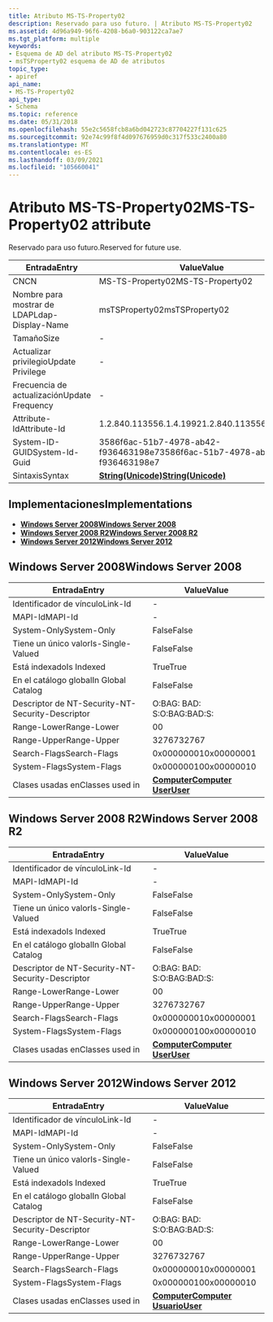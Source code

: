 ```yaml
---
title: Atributo MS-TS-Property02
description: Reservado para uso futuro. | Atributo MS-TS-Property02
ms.assetid: 4d96a949-96f6-4208-b6a0-903122ca7ae7
ms.tgt_platform: multiple
keywords:
- Esquema de AD del atributo MS-TS-Property02
- msTSProperty02 esquema de AD de atributos
topic_type:
- apiref
api_name:
- MS-TS-Property02
api_type:
- Schema
ms.topic: reference
ms.date: 05/31/2018
ms.openlocfilehash: 55e2c5658fcb8a6bd042723c87704227f131c625
ms.sourcegitcommit: 92e74c99f8f4d097676959d0c317f533c2400a80
ms.translationtype: MT
ms.contentlocale: es-ES
ms.lasthandoff: 03/09/2021
ms.locfileid: "105660041"
---
```

# <a name="ms-ts-property02-attribute"></a><span data-ttu-id="c1dff-106">Atributo MS-TS-Property02</span><span class="sxs-lookup"><span data-stu-id="c1dff-106">MS-TS-Property02 attribute</span></span>

<span data-ttu-id="c1dff-107">Reservado para uso futuro.</span><span class="sxs-lookup"><span data-stu-id="c1dff-107">Reserved for future use.</span></span>



| <span data-ttu-id="c1dff-108">Entrada</span><span class="sxs-lookup"><span data-stu-id="c1dff-108">Entry</span></span> | <span data-ttu-id="c1dff-109">Value</span><span class="sxs-lookup"><span data-stu-id="c1dff-109">Value</span></span> |
|-------------------|---------------------------------------------|
| <span data-ttu-id="c1dff-110">CN</span><span class="sxs-lookup"><span data-stu-id="c1dff-110">CN</span></span>                | <span data-ttu-id="c1dff-111">MS-TS-Property02</span><span class="sxs-lookup"><span data-stu-id="c1dff-111">MS-TS-Property02</span></span>                            |
| <span data-ttu-id="c1dff-112">Nombre para mostrar de LDAP</span><span class="sxs-lookup"><span data-stu-id="c1dff-112">Ldap-Display-Name</span></span> | <span data-ttu-id="c1dff-113">msTSProperty02</span><span class="sxs-lookup"><span data-stu-id="c1dff-113">msTSProperty02</span></span>                              |
| <span data-ttu-id="c1dff-114">Tamaño</span><span class="sxs-lookup"><span data-stu-id="c1dff-114">Size</span></span>              | \-                                          |
| <span data-ttu-id="c1dff-115">Actualizar privilegio</span><span class="sxs-lookup"><span data-stu-id="c1dff-115">Update Privilege</span></span>  | \-                                          |
| <span data-ttu-id="c1dff-116">Frecuencia de actualización</span><span class="sxs-lookup"><span data-stu-id="c1dff-116">Update Frequency</span></span>  | \-                                          |
| <span data-ttu-id="c1dff-117">Attribute-Id</span><span class="sxs-lookup"><span data-stu-id="c1dff-117">Attribute-Id</span></span>      | <span data-ttu-id="c1dff-118">1.2.840.113556.1.4.1992</span><span class="sxs-lookup"><span data-stu-id="c1dff-118">1.2.840.113556.1.4.1992</span></span>                     |
| <span data-ttu-id="c1dff-119">System-ID-GUID</span><span class="sxs-lookup"><span data-stu-id="c1dff-119">System-Id-Guid</span></span>    | <span data-ttu-id="c1dff-120">3586f6ac-51b7-4978-ab42-f936463198e7</span><span class="sxs-lookup"><span data-stu-id="c1dff-120">3586f6ac-51b7-4978-ab42-f936463198e7</span></span>        |
| <span data-ttu-id="c1dff-121">Sintaxis</span><span class="sxs-lookup"><span data-stu-id="c1dff-121">Syntax</span></span>            | [<span data-ttu-id="c1dff-122">**String(Unicode)**</span><span class="sxs-lookup"><span data-stu-id="c1dff-122">**String(Unicode)**</span></span>](s-string-unicode.md) |



## <a name="implementations"></a><span data-ttu-id="c1dff-123">Implementaciones</span><span class="sxs-lookup"><span data-stu-id="c1dff-123">Implementations</span></span>

-   [<span data-ttu-id="c1dff-124">**Windows Server 2008**</span><span class="sxs-lookup"><span data-stu-id="c1dff-124">**Windows Server 2008**</span></span>](#windows-server-2008)
-   [<span data-ttu-id="c1dff-125">**Windows Server 2008 R2**</span><span class="sxs-lookup"><span data-stu-id="c1dff-125">**Windows Server 2008 R2**</span></span>](#windows-server-2008-r2)
-   [<span data-ttu-id="c1dff-126">**Windows Server 2012**</span><span class="sxs-lookup"><span data-stu-id="c1dff-126">**Windows Server 2012**</span></span>](#windows-server-2012)

## <a name="windows-server-2008"></a><span data-ttu-id="c1dff-127">Windows Server 2008</span><span class="sxs-lookup"><span data-stu-id="c1dff-127">Windows Server 2008</span></span>



| <span data-ttu-id="c1dff-128">Entrada</span><span class="sxs-lookup"><span data-stu-id="c1dff-128">Entry</span></span> | <span data-ttu-id="c1dff-129">Value</span><span class="sxs-lookup"><span data-stu-id="c1dff-129">Value</span></span> |
|------------------------|-----------------------------------------------------------------------------|
| <span data-ttu-id="c1dff-130">Identificador de vínculo</span><span class="sxs-lookup"><span data-stu-id="c1dff-130">Link-Id</span></span>                | \-                                                                          |
| <span data-ttu-id="c1dff-131">MAPI-Id</span><span class="sxs-lookup"><span data-stu-id="c1dff-131">MAPI-Id</span></span>                | \-                                                                          |
| <span data-ttu-id="c1dff-132">System-Only</span><span class="sxs-lookup"><span data-stu-id="c1dff-132">System-Only</span></span>            | <span data-ttu-id="c1dff-133">False</span><span class="sxs-lookup"><span data-stu-id="c1dff-133">False</span></span>                                                                       |
| <span data-ttu-id="c1dff-134">Tiene un único valor</span><span class="sxs-lookup"><span data-stu-id="c1dff-134">Is-Single-Valued</span></span>       | <span data-ttu-id="c1dff-135">False</span><span class="sxs-lookup"><span data-stu-id="c1dff-135">False</span></span>                                                                       |
| <span data-ttu-id="c1dff-136">Está indexado</span><span class="sxs-lookup"><span data-stu-id="c1dff-136">Is Indexed</span></span>             | <span data-ttu-id="c1dff-137">True</span><span class="sxs-lookup"><span data-stu-id="c1dff-137">True</span></span>                                                                        |
| <span data-ttu-id="c1dff-138">En el catálogo global</span><span class="sxs-lookup"><span data-stu-id="c1dff-138">In Global Catalog</span></span>      | <span data-ttu-id="c1dff-139">False</span><span class="sxs-lookup"><span data-stu-id="c1dff-139">False</span></span>                                                                       |
| <span data-ttu-id="c1dff-140">Descriptor de NT-Security-</span><span class="sxs-lookup"><span data-stu-id="c1dff-140">NT-Security-Descriptor</span></span> | <span data-ttu-id="c1dff-141">O:BAG: BAD: S:</span><span class="sxs-lookup"><span data-stu-id="c1dff-141">O:BAG:BAD:S:</span></span>                                                                |
| <span data-ttu-id="c1dff-142">Range-Lower</span><span class="sxs-lookup"><span data-stu-id="c1dff-142">Range-Lower</span></span>            | <span data-ttu-id="c1dff-143">0</span><span class="sxs-lookup"><span data-stu-id="c1dff-143">0</span></span>                                                                           |
| <span data-ttu-id="c1dff-144">Range-Upper</span><span class="sxs-lookup"><span data-stu-id="c1dff-144">Range-Upper</span></span>            | <span data-ttu-id="c1dff-145">32767</span><span class="sxs-lookup"><span data-stu-id="c1dff-145">32767</span></span>                                                                       |
| <span data-ttu-id="c1dff-146">Search-Flags</span><span class="sxs-lookup"><span data-stu-id="c1dff-146">Search-Flags</span></span>           | <span data-ttu-id="c1dff-147">0x00000001</span><span class="sxs-lookup"><span data-stu-id="c1dff-147">0x00000001</span></span>                                                                  |
| <span data-ttu-id="c1dff-148">System-Flags</span><span class="sxs-lookup"><span data-stu-id="c1dff-148">System-Flags</span></span>           | <span data-ttu-id="c1dff-149">0x00000010</span><span class="sxs-lookup"><span data-stu-id="c1dff-149">0x00000010</span></span>                                                                  |
| <span data-ttu-id="c1dff-150">Clases usadas en</span><span class="sxs-lookup"><span data-stu-id="c1dff-150">Classes used in</span></span>        | [<span data-ttu-id="c1dff-151">**Computer**</span><span class="sxs-lookup"><span data-stu-id="c1dff-151">**Computer**</span></span>](c-computer.md)<br/> [<span data-ttu-id="c1dff-152">**User**</span><span class="sxs-lookup"><span data-stu-id="c1dff-152">**User**</span></span>](c-user.md)<br/> |



## <a name="windows-server-2008-r2"></a><span data-ttu-id="c1dff-153">Windows Server 2008 R2</span><span class="sxs-lookup"><span data-stu-id="c1dff-153">Windows Server 2008 R2</span></span>



| <span data-ttu-id="c1dff-154">Entrada</span><span class="sxs-lookup"><span data-stu-id="c1dff-154">Entry</span></span> | <span data-ttu-id="c1dff-155">Value</span><span class="sxs-lookup"><span data-stu-id="c1dff-155">Value</span></span> |
|------------------------|-----------------------------------------------------------------------------|
| <span data-ttu-id="c1dff-156">Identificador de vínculo</span><span class="sxs-lookup"><span data-stu-id="c1dff-156">Link-Id</span></span>                | \-                                                                          |
| <span data-ttu-id="c1dff-157">MAPI-Id</span><span class="sxs-lookup"><span data-stu-id="c1dff-157">MAPI-Id</span></span>                | \-                                                                          |
| <span data-ttu-id="c1dff-158">System-Only</span><span class="sxs-lookup"><span data-stu-id="c1dff-158">System-Only</span></span>            | <span data-ttu-id="c1dff-159">False</span><span class="sxs-lookup"><span data-stu-id="c1dff-159">False</span></span>                                                                       |
| <span data-ttu-id="c1dff-160">Tiene un único valor</span><span class="sxs-lookup"><span data-stu-id="c1dff-160">Is-Single-Valued</span></span>       | <span data-ttu-id="c1dff-161">False</span><span class="sxs-lookup"><span data-stu-id="c1dff-161">False</span></span>                                                                       |
| <span data-ttu-id="c1dff-162">Está indexado</span><span class="sxs-lookup"><span data-stu-id="c1dff-162">Is Indexed</span></span>             | <span data-ttu-id="c1dff-163">True</span><span class="sxs-lookup"><span data-stu-id="c1dff-163">True</span></span>                                                                        |
| <span data-ttu-id="c1dff-164">En el catálogo global</span><span class="sxs-lookup"><span data-stu-id="c1dff-164">In Global Catalog</span></span>      | <span data-ttu-id="c1dff-165">False</span><span class="sxs-lookup"><span data-stu-id="c1dff-165">False</span></span>                                                                       |
| <span data-ttu-id="c1dff-166">Descriptor de NT-Security-</span><span class="sxs-lookup"><span data-stu-id="c1dff-166">NT-Security-Descriptor</span></span> | <span data-ttu-id="c1dff-167">O:BAG: BAD: S:</span><span class="sxs-lookup"><span data-stu-id="c1dff-167">O:BAG:BAD:S:</span></span>                                                                |
| <span data-ttu-id="c1dff-168">Range-Lower</span><span class="sxs-lookup"><span data-stu-id="c1dff-168">Range-Lower</span></span>            | <span data-ttu-id="c1dff-169">0</span><span class="sxs-lookup"><span data-stu-id="c1dff-169">0</span></span>                                                                           |
| <span data-ttu-id="c1dff-170">Range-Upper</span><span class="sxs-lookup"><span data-stu-id="c1dff-170">Range-Upper</span></span>            | <span data-ttu-id="c1dff-171">32767</span><span class="sxs-lookup"><span data-stu-id="c1dff-171">32767</span></span>                                                                       |
| <span data-ttu-id="c1dff-172">Search-Flags</span><span class="sxs-lookup"><span data-stu-id="c1dff-172">Search-Flags</span></span>           | <span data-ttu-id="c1dff-173">0x00000001</span><span class="sxs-lookup"><span data-stu-id="c1dff-173">0x00000001</span></span>                                                                  |
| <span data-ttu-id="c1dff-174">System-Flags</span><span class="sxs-lookup"><span data-stu-id="c1dff-174">System-Flags</span></span>           | <span data-ttu-id="c1dff-175">0x00000010</span><span class="sxs-lookup"><span data-stu-id="c1dff-175">0x00000010</span></span>                                                                  |
| <span data-ttu-id="c1dff-176">Clases usadas en</span><span class="sxs-lookup"><span data-stu-id="c1dff-176">Classes used in</span></span>        | [<span data-ttu-id="c1dff-177">**Computer**</span><span class="sxs-lookup"><span data-stu-id="c1dff-177">**Computer**</span></span>](c-computer.md)<br/> [<span data-ttu-id="c1dff-178">**User**</span><span class="sxs-lookup"><span data-stu-id="c1dff-178">**User**</span></span>](c-user.md)<br/> |



## <a name="windows-server-2012"></a><span data-ttu-id="c1dff-179">Windows Server 2012</span><span class="sxs-lookup"><span data-stu-id="c1dff-179">Windows Server 2012</span></span>



| <span data-ttu-id="c1dff-180">Entrada</span><span class="sxs-lookup"><span data-stu-id="c1dff-180">Entry</span></span> | <span data-ttu-id="c1dff-181">Value</span><span class="sxs-lookup"><span data-stu-id="c1dff-181">Value</span></span> |
|------------------------|-----------------------------------------------------------------------------|
| <span data-ttu-id="c1dff-182">Identificador de vínculo</span><span class="sxs-lookup"><span data-stu-id="c1dff-182">Link-Id</span></span>                | \-                                                                          |
| <span data-ttu-id="c1dff-183">MAPI-Id</span><span class="sxs-lookup"><span data-stu-id="c1dff-183">MAPI-Id</span></span>                | \-                                                                          |
| <span data-ttu-id="c1dff-184">System-Only</span><span class="sxs-lookup"><span data-stu-id="c1dff-184">System-Only</span></span>            | <span data-ttu-id="c1dff-185">False</span><span class="sxs-lookup"><span data-stu-id="c1dff-185">False</span></span>                                                                       |
| <span data-ttu-id="c1dff-186">Tiene un único valor</span><span class="sxs-lookup"><span data-stu-id="c1dff-186">Is-Single-Valued</span></span>       | <span data-ttu-id="c1dff-187">False</span><span class="sxs-lookup"><span data-stu-id="c1dff-187">False</span></span>                                                                       |
| <span data-ttu-id="c1dff-188">Está indexado</span><span class="sxs-lookup"><span data-stu-id="c1dff-188">Is Indexed</span></span>             | <span data-ttu-id="c1dff-189">True</span><span class="sxs-lookup"><span data-stu-id="c1dff-189">True</span></span>                                                                        |
| <span data-ttu-id="c1dff-190">En el catálogo global</span><span class="sxs-lookup"><span data-stu-id="c1dff-190">In Global Catalog</span></span>      | <span data-ttu-id="c1dff-191">False</span><span class="sxs-lookup"><span data-stu-id="c1dff-191">False</span></span>                                                                       |
| <span data-ttu-id="c1dff-192">Descriptor de NT-Security-</span><span class="sxs-lookup"><span data-stu-id="c1dff-192">NT-Security-Descriptor</span></span> | <span data-ttu-id="c1dff-193">O:BAG: BAD: S:</span><span class="sxs-lookup"><span data-stu-id="c1dff-193">O:BAG:BAD:S:</span></span>                                                                |
| <span data-ttu-id="c1dff-194">Range-Lower</span><span class="sxs-lookup"><span data-stu-id="c1dff-194">Range-Lower</span></span>            | <span data-ttu-id="c1dff-195">0</span><span class="sxs-lookup"><span data-stu-id="c1dff-195">0</span></span>                                                                           |
| <span data-ttu-id="c1dff-196">Range-Upper</span><span class="sxs-lookup"><span data-stu-id="c1dff-196">Range-Upper</span></span>            | <span data-ttu-id="c1dff-197">32767</span><span class="sxs-lookup"><span data-stu-id="c1dff-197">32767</span></span>                                                                       |
| <span data-ttu-id="c1dff-198">Search-Flags</span><span class="sxs-lookup"><span data-stu-id="c1dff-198">Search-Flags</span></span>           | <span data-ttu-id="c1dff-199">0x00000001</span><span class="sxs-lookup"><span data-stu-id="c1dff-199">0x00000001</span></span>                                                                  |
| <span data-ttu-id="c1dff-200">System-Flags</span><span class="sxs-lookup"><span data-stu-id="c1dff-200">System-Flags</span></span>           | <span data-ttu-id="c1dff-201">0x00000010</span><span class="sxs-lookup"><span data-stu-id="c1dff-201">0x00000010</span></span>                                                                  |
| <span data-ttu-id="c1dff-202">Clases usadas en</span><span class="sxs-lookup"><span data-stu-id="c1dff-202">Classes used in</span></span>        | [<span data-ttu-id="c1dff-203">**Computer**</span><span class="sxs-lookup"><span data-stu-id="c1dff-203">**Computer**</span></span>](c-computer.md)<br/> [<span data-ttu-id="c1dff-204">**Usuario**</span><span class="sxs-lookup"><span data-stu-id="c1dff-204">**User**</span></span>](c-user.md)<br/> |



 

 





